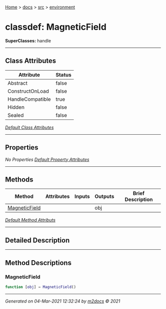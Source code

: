 [Home](../../index.md) > [docs](../../docs_index.md) > [src](../src_index.md) > [environment](environment_index.md)  


# classdef: MagneticField

**SuperClasses:** handle



 ***

## Class Attributes

<div class="table-wrapper" markdown="block">

| Attribute         | Status   |
| ----------------- | -------- |
| Abstract | false | 
| ConstructOnLoad | false | 
| HandleCompatible | true | 
| Hidden | false | 
| Sealed | false | 


</div>


[*Default Class Attributes*](https://www.mathworks.com/help/matlab/matlab_oop/class-attributes.html)

 ***

## Properties

*No Properties*
[*Default Property Attributes*](https://www.mathworks.com/help/matlab/matlab_oop/property-attributes.html)

 ***

## Methods

<div class="table-wrapper" markdown="block">

| Method | Attributes | Inputs | Outputs | Brief Description |
| ------ | ---------- | ------ | ------- | ----------------- |
| [MagneticField](#magneticfield) |   |  | obj |  |


</div>


[*Default Method Attributs*](https://www.mathworks.com/help/matlab/matlab_oop/method-attributes.html)

 ***

## Detailed Description



 ***

## Method Descriptions

### MagneticField

```matlab
function [obj] = MagneticField()
```




***

*Generated on 04-Mar-2021 12:32:24 by [m2docs](https://github.com/crgnam-research/m2docs) © 2021*
